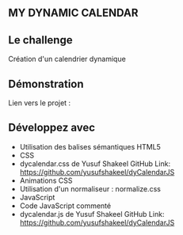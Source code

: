 ## MY DYNAMIC CALENDAR

## Le challenge

Création d'un calendrier dynamique

## Démonstration

Lien vers le projet :

## Développez avec

- Utilisation des balises sémantiques HTML5
- CSS
- dycalendar.css de Yusuf Shakeel GitHub Link: https://github.com/yusufshakeel/dyCalendarJS
- Animations CSS
- Utilisation d'un normaliseur : normalize.css
- JavaScript
- Code JavaScript commenté
- dycalendar.js de Yusuf Shakeel GitHub Link: https://github.com/yusufshakeel/dyCalendarJS
